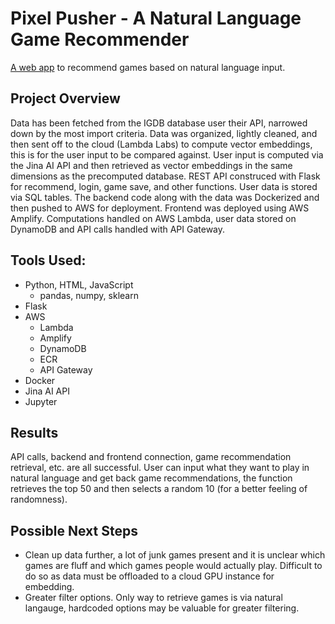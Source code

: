 # Pixel Pusher - A Natural Language Game Recommender

[A web app](https://staging.dl8bwarntldti.amplifyapp.com/) to recommend games based on natural language input.

## Project Overview
Data has been fetched from the IGDB database user their API, narrowed down by the most import criteria. Data was organized, lightly cleaned, and then sent off to the cloud (Lambda Labs) to compute vector embeddings, this is for the user input to be compared against. User input is computed via the Jina AI API and then retrieved as vector embeddings in the same dimensions as the precomputed database. REST API construced with Flask for recommend, login, game save, and other functions. User data is stored via SQL tables. The backend code along with the data was Dockerized and then pushed to AWS for deployment. Frontend was deployed using AWS Amplify. Computations handled on AWS Lambda, user data stored on DynamoDB and API calls handled with API Gateway.

## Tools Used:
- Python, HTML, JavaScript
  - pandas, numpy, sklearn
- Flask
- AWS
  - Lambda
  - Amplify
  - DynamoDB
  - ECR
  - API Gateway
- Docker
- Jina AI API
- Jupyter

## Results
API calls, backend and frontend connection, game recommendation retrieval, etc. are all successful. User can input what they want to play in natural language and get back game recommendations, the function retrieves the top 50 and then selects a random 10 (for a better feeling of randomness).

## Possible Next Steps
- Clean up data further, a lot of junk games present and it is unclear which games are fluff and which games people would actually play. Difficult to do so as data must be offloaded to a cloud GPU instance for embedding.
- Greater filter options. Only way to retrieve games is via natural langauge, hardcoded options may be valuable for greater filtering.
